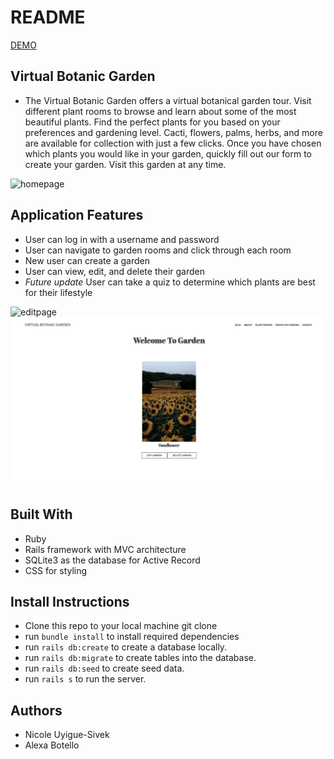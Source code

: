 # README

[DEMO](https://www.youtube.com/watch?v=2jGrlg2NKVs)

## Virtual Botanic Garden 
- The Virtual Botanic Garden offers a virtual botanical garden tour. Visit different plant rooms to browse and learn about some of the most beautiful plants. Find the perfect plants for you based on your preferences and gardening level. Cacti, flowers, palms, herbs, and more are available for collection with just a few clicks. Once you have chosen which plants you would like in your garden, quickly fill out our form to create your garden. Visit this garden at any time.

![homepage](app/assets/readme_images/homepage.png "Homepage")

## Application Features
- User can log in with a username and password
- User can navigate to garden rooms and click through each room 
- New user can create a garden 
- User can view, edit, and delete their garden
- *Future update* User can take a quiz to determine which plants are best for their lifestyle 

![editpage](app/assets/readme_images/editgarden.png "Edit Page")
![gardenpage](app/assets/readme_images/garden.png "Garden")

## Built With
- Ruby
- Rails framework with MVC architecture
- SQLite3 as the database for Active Record
- CSS for styling

## Install Instructions
- Clone this repo to your local machine git clone
- run `bundle install` to install required dependencies
- run `rails db:create` to create a database locally.
- run `rails db:migrate` to create tables into the database.
- run `rails db:seed` to create seed data.
- run `rails s` to run the server.

## Authors
- Nicole Uyigue-Sivek
- Alexa Botello